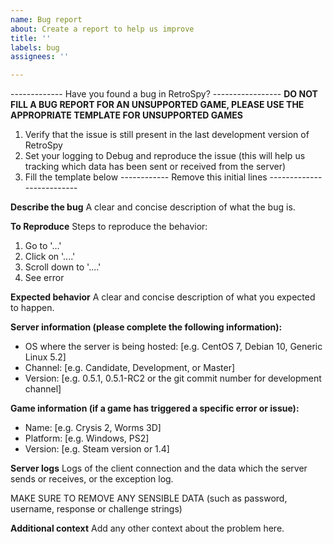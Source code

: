 ```yaml
---
name: Bug report
about: Create a report to help us improve
title: ''
labels: bug
assignees: ''

---
```


------------- Have you found a bug in RetroSpy? -----------------
**DO NOT FILL A BUG REPORT FOR AN UNSUPPORTED GAME, PLEASE USE THE APPROPRIATE TEMPLATE FOR UNSUPPORTED GAMES**
1. Verify that the issue is still present in the last development version of RetroSpy
2. Set your logging to Debug and reproduce the issue (this will help us tracking which data has been sent or received from the server)
3. Fill the template below
------------ Remove this initial lines --------------------------

**Describe the bug**
A clear and concise description of what the bug is.

**To Reproduce**
Steps to reproduce the behavior:
1. Go to '...'
2. Click on '....'
3. Scroll down to '....'
4. See error

**Expected behavior**
A clear and concise description of what you expected to happen.

**Server information (please complete the following information):**
 - OS where the server is being hosted: [e.g. CentOS 7, Debian 10, Generic Linux 5.2]
 - Channel: [e.g. Candidate, Development, or Master]
 - Version: [e.g. 0.5.1, 0.5.1-RC2 or the git commit number for development channel]

**Game information (if a game has triggered a specific error or issue):**
- Name: [e.g. Crysis 2, Worms 3D]
- Platform: [e.g.  Windows, PS2]
- Version: [e.g. Steam version or 1.4]

**Server logs**
Logs of the client connection and the data which the server sends or receives, or the exception log.

MAKE SURE TO REMOVE ANY SENSIBLE DATA (such as password, username, response or challenge strings)

**Additional context**
Add any other context about the problem here.

